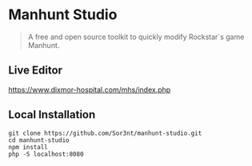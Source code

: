 # Manhunt Studio
>A free and open source toolkit to quickly modify Rockstar`s game Manhunt.

## Live Editor
https://www.dixmor-hospital.com/mhs/index.php

## Local Installation

```
git clone https://github.com/Sor3nt/manhunt-studio.git
cd manhunt-studio
npm install
php -S localhost:8080
```
